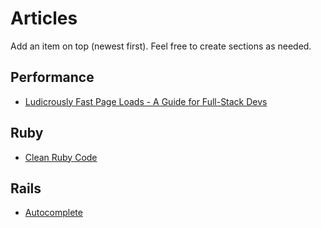 # Articles

Add an item on top (newest first). Feel free to create sections as needed.

## Performance
- [Ludicrously Fast Page Loads - A Guide for Full-Stack Devs](http://www.nateberkopec.com/2015/10/07/frontend-performance-chrome-timeline.html)

## Ruby
- [Clean Ruby Code](https://github.com/uohzxela/clean-code-ruby)

## Rails
- [Autocomplete](http://www.lugolabs.com/articles/20-jquery-ui-autocomplete-with-ruby-on-rails)
